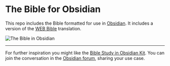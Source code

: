 # The Bible for Obsidian
This repo includes the Bible formatted for use in [Obsidian](https://obsidian.md/). It includes a version of the [WEB Bible](https://worldenglish.bible/) translation.

![The Bible in Obsidian](https://forum.obsidian.md/uploads/default/original/2X/7/7dfd098f73c48f59d328184d28849d189409b044.jpeg)

***
For further inspiration you might like the [Bible Study in Obsidian Kit](https://joschuasgarden.com/Bible+Study+Kit/%2BStart+here). You can join the conversation in the [Obsidian forum](https://forum.obsidian.md/t/bible-study-in-obsidian-kit-including-the-bible-in-markdown/12503), sharing your use case.
